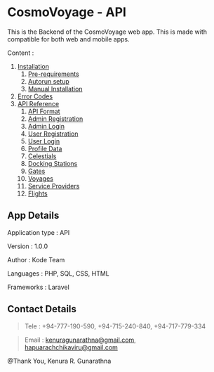 # CosmoVoyage - API

This is the Backend of the CosmoVoyage web app. This is made with compatible for both web and mobile apps.

Content :

1. [Installation](./documentation/Installation.md)
    1. [Pre-requirements](./documentation/Installation.md/#pre-requirements)
    2. [Autorun setup](./documentation/Installation.md/#autorun-setup)
    2. [Manual Installation](./documentation/Installation.md/#manual-installation)
2. [Error Codes](./documentation/Error-Codes.md)
3. [API Reference](./documentation/API/)
    1. [API Format](./documentation/API/API-Format.md)
    2. [Admin Registration](./documentation/API/Admin-Registration.md)
    3. [Admin Login](./documentation/API/Admin-Login.md)
    4. [User Registration](./documentation/API/User-Registration.md)
    5. [User Login](./documentation/API/User-Login.md)
    6. [Profile Data](./documentation/API/Profile-Data.md)
    7. [Celestials](./documentation/API/Celestials.md)
    8. [Docking Stations](./documentation/API/Docking-Stations.md)
    9. [Gates](./documentation/API/Gates.md)
    10. [Voyages](./documentation/API/Voyages.md)
    11. [Service Providers](./documentation/API/Service-Providers.md)
    12. [Flights](./documentation/API/Flights.md)


## App Details 

Application type : API

Version : 1.0.0

Author : Kode Team

Languages : PHP, SQL, CSS, HTML

Frameworks : Laravel

## Contact Details

> Tele : +94-777-190-590, +94-715-240-840, +94-717-779-334

> Email : kenuragunarathna@gmail.com, hapuarachchikaviru@gmail.com

@Thank You, Kenura R. Gunarathna
